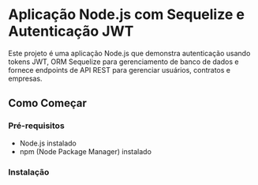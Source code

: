 # Aplicação Node.js com Sequelize e Autenticação JWT

Este projeto é uma aplicação Node.js que demonstra autenticação usando tokens JWT, ORM Sequelize para gerenciamento de banco de dados e fornece endpoints de API REST para gerenciar usuários, contratos e empresas.

## Como Começar

### Pré-requisitos

- Node.js instalado
- npm (Node Package Manager) instalado

### Instalação


